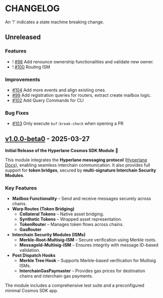<!--

"Features" for new features.
"Improvements" for changes in existing functionality.
"Deprecated" for soon-to-be removed features.
"Bug Fixes" for any bug fixes.
"Client Breaking" for breaking CLI commands and REST routes used by end-users.
"API Breaking" for breaking exported APIs used by developers building on SDK.
"State Machine Breaking" for any changes that result in a different AppState given same genesisState and txList.

-->

# CHANGELOG

An '!' indicates a state machine breaking change.

## Unreleased

### Features

- ! [#98](https://github.com/bcp-innovations/hyperlane-cosmos/pull/98) Add renounce ownership functionalities and validate new owner.
- ! [#100](https://github.com/bcp-innovations/hyperlane-cosmos/pull/100) Routing ISM

### Improvements

- [#104](https://github.com/bcp-innovations/hyperlane-cosmos/pull/104) Add more events and align existing ones.
- [#99](https://github.com/bcp-innovations/hyperlane-cosmos/pull/99) Add registration queries for routers, extract create mailbox logic.
- [#102](https://github.com/bcp-innovations/hyperlane-cosmos/pull/102) Add Query Commands for CLI

### Bug Fixes

- [#103](https://github.com/bcp-innovations/hyperlane-cosmos/pull/103) Only execute `buf-break-check` when opening a PR

## [v1.0.0-beta0](https://github.com/bcp-innovations/hyperlane-cosmos/releases/tag/v1.0.0-beta0) - 2025-03-27

**Initial Release of the Hyperlane Cosmos SDK Module** 🚀

This module integrates the **Hyperlane messaging protocol**
([Hyperlane Docs](https://docs.hyperlane.xyz/)), enabling seamless interchain
communication. It also provides full support for **token bridges**,
secured by **multi-signature Interchain Security Modules**.

### **Key Features**

- **Mailbox Functionality** – Send and receive messages securely across chains.
- **Warp Routes (Token Bridging)**
  - **Collateral Tokens** – Native asset bridging.
  - **Synthetic Tokens** – Wrapped asset representation.
  - **TokenRouter** – Manages token flows across chains.
  - **GasRouter**
- **Interchain Security Modules (ISMs)**
  - **Merkle-Root-Multisig-ISM** – Secure verification using Merkle roots.
  - **MessageId-Multisig-ISM** – Ensures integrity with message ID-based validation.
- **Post Dispatch Hooks**
  - **Merkle Tree Hook** – Supports Merkle-based verification for Multisig ISMs.
  - **InterchainGasPaymaster** – Provides gas prices for destination chains and interchain gas payments.

The module includes a comprehensive test suite and a preconfigured minimal
Cosmos SDK app.
